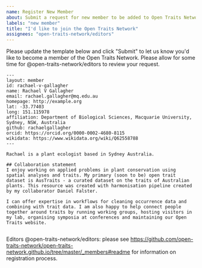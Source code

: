 ```yaml
---
name: Register New Member
about: Submit a request for new member to be added to Open Traits Network.
labels: "new member"
title: "I'd like to join the Open Traits Network"
assignees: "open-traits-network/editors"
---
```


Please update the template below and click "Submit" to let us know you'd like to become a member of the Open Traits Network. Please allow for some time for @open-traits-network/editors to review your request.

```
---
layout: member
id: rachael-v-gallagher
name: Rachael V Gallagher
email: rachael.gallagher@mq.edu.au
homepage: http://example.org
lat: -33.77403
long: 151.115978
affiliation: Department of Biological Sciences, Macquarie University, Sydney, NSW, Australia 
github: rachaelgallagher
orcid: https://orcid.org/0000-0002-4680-8115
wikidata: https://www.wikidata.org/wiki/Q62558788
---

Rachael is a plant ecologist based in Sydney Australia. 

## Collaboration statement
I enjoy working on applied problems in plant conservation using spatial analyses and traits. My primary (soon to be) open trait dataset is AusTraits - a curated dataset on the traits of Australian plants. This resource was created with harmonisation pipeline created by my collaborator Daniel Falster.

I can offer expertise in workflows for cleaning occurrence data and combining with trait data. I am also happy to help connect people together around traits by running working groups, hosting visitors in my lab, organising symposia at conferences and maintaining our Open Traits website.


```

Editors @open-traits-network/editors: please see https://github.com/open-traits-network/open-traits-network.github.io/tree/master/_members#readme for information on registration process.
